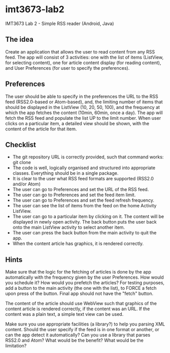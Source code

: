 # imt3673-lab2
IMT3673 Lab 2 - Simple RSS reader (Android, Java)

## The idea
Create an application that allows the user to read content from any RSS feed. The app will consist of 3 activities: one with the list of items (ListView, for selecting content), one for article content display (for reading content), and User Preferences (for user to specify the preferences). 

## Preferences
The user should be able to specify in the preferences the URL to the RSS feed (RSS2.0-based or Atom-based), and, the limiting number of items that should be displayed in the ListView (10, 20, 50, 100), and the frequency at which the app fetches the content (10min, 60min, once a day). The app will fetch the RSS feed and populate the list UP to the limit number. When user clicks on a particular item, a detailed view should be shown, with the content of the article for that item. 

## Checklist
* The git repository URL is correctly provided, such that command works: git clone <url>
* The code is well, logically organised and structured into appropriate classes. Everything should be in a single package.
* It is clear to the user what RSS feed formats are supported (RSS2.0 and/or Atom)
* The user can go to Preferences and set the URL of the RSS feed.
* The user can go to Preferences and set the feed item limit.
* The user can go to Preferences and set the feed refresh frequency.
* The user can see the list of items from the feed on the home Activity ListView.
* The user can go to a particular item by clicking on it. The content will be displayed in newly open activity. The back button puts the user back onto the main ListView activity to select another item. 
* The user can press the back button from the main activity to quit the app. 
* When the content article has graphics, it is rendered correctly. 

## Hints
Make sure that the logic for the fetching of articles is done by the app automatically with the frequency given by the user Preferences. How would you schedule it? How would you prefetch the articles? For testing purposes, add a button to the main activity (the one with the list), to FORCE a fetch upon press of the button. Final app should not have the "fetch" button.

The content of the article should use WebView such that graphics of the content article is rendered correctly, if the content was an URL. If the content was a plain text, a simple text view can be used.

Make sure you use appropriate facilities (a library?) to help you parsing XML content. Should the user specify if the feed is in one format or another, or can the app detect it automatically? Can you use a library that parses RSS2.0 and Atom? What would be the benefit? What would be the limitation?
